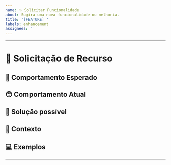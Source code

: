 ```yaml
---
name: ✨ Solicitar Funcionalidade
about: Sugira uma nova funcionalidade ou melhoria.
title: '[FEATURE] '
labels: enhancement
assignees: ''
---
```


---

<!---
Obrigado por registrar um problema 😄! Antes de enviar, leia o seguinte:

Pesquise problemas abertos/fechados antes de enviar, pois alguém pode ter perguntado a mesma coisa antes!
-->

# 🙋 Solicitação de Recurso

<!--- Forneça um resumo geral do problema aqui -->

## 🤔 Comportamento Esperado

<!--- Diga-nos como o recurso deve funcionar -->

## 😯 Comportamento Atual

<!--- Explique a diferença do comportamento atual -->

## 💁 Solução possível

<!--- Ideias de como implementar esse recurso ou uma solução/solução alternativa semelhante que já exista -->

## 🔦 Contexto

<!--- Como esse problema afetou você? O que você está tentando realizar? -->

<!--- Fornecer contexto nos ajuda a encontrar uma solução que seja mais útil no mundo real -->

## 💻 Exemplos

<!--- Exemplos nos ajudam a entender melhor o recurso solicitado -->

---
